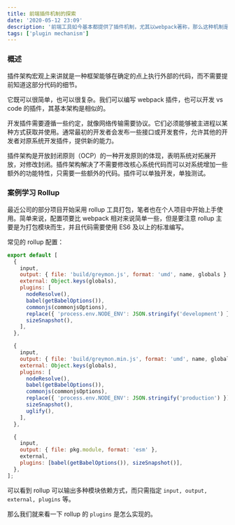 ```yaml
---
title: 前端插件机制的探索
date: '2020-05-12 23:09'
description: '前端工具如今基本都提供了插件机制，尤其以webpack著称，那么这种机制是如何实现的呢？'
tags: ['plugin mechanism']
---
```


### 概述

插件架构宏观上来讲就是一种框架能够在确定的点上执行外部的代码，而不需要提前知道这部分代码的细节。

它既可以很简单，也可以很复杂。我们可以编写 webpack 插件，也可以开发 vs code 的插件，其基本架构是相似的。

开发插件需要遵循一些约定，就像网络传输需要协议。它们必须能够被主进程以某种方式获取并使用。通常最初的开发者会发布一些接口或开发套件，允许其他的开发者对原系统开发插件，提供新的能力。

插件架构是开放封闭原则（OCP）的一种开发原则的体现，表明系统对拓展开放，对修改封闭。插件架构解决了不需要修改核心系统代码而可以对系统增加一些额外的功能特性，只需要一些额外的代码。插件可以单独开发，单独测试。

### 案例学习 Rollup

最近公司的部分项目开始采用 rollup 工具打包，笔者也在个人项目中开始上手使用。简单来说，配置项要比 webpack 相对来说简单一些，但是要注意 rollup 主要是为打包模块而生，并且代码需要使用 ES6 及以上的标准编写。

常见的 rollup 配置：

```javascript
export default [
  {
    input,
    output: { file: 'build/greymon.js', format: 'umd', name, globals },
    external: Object.keys(globals),
    plugins: [
      nodeResolve(),
      babel(getBabelOptions()),
      commonjs(commonjsOptions),
      replace({ 'process.env.NODE_ENV': JSON.stringify('development') }),
      sizeSnapshot(),
    ],
  },

  {
    input,
    output: { file: 'build/greymon.min.js', format: 'umd', name, globals },
    external: Object.keys(globals),
    plugins: [
      nodeResolve(),
      babel(getBabelOptions()),
      commonjs(commonjsOptions),
      replace({ 'process.env.NODE_ENV': JSON.stringify('production') }),
      sizeSnapshot(),
      uglify(),
    ],
  },

  {
    input,
    output: { file: pkg.module, format: 'esm' },
    external,
    plugins: [babel(getBabelOptions()), sizeSnapshot()],
  },
];
```

可以看到 rollup 可以输出多种模块依赖方式，而只需指定 `input, output, external, plugins` 等。

那么我们就来看一下 rollup 的 `plugins` 是怎么实现的。
